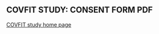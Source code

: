 ## COVFIT STUDY: CONSENT FORM PDF

[COVFIT study home page](https://www.covfitstudy.ca)

<object data="/covfit/docs/assets/sturrocks-consent-website.pdf" width="700" height="990"  type="application/pdf"></object>

